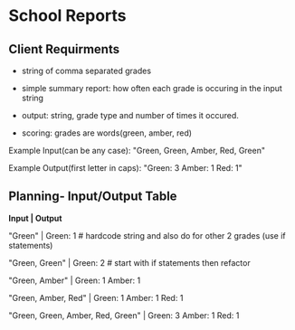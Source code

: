 # School Reports

## Client Requirments 

- string of comma separated grades 
- simple summary report: how often each grade is occuring in the input string 
- output: string, grade type and number of times it occured. 

- scoring: grades are words(green, amber, red)

Example Input(can be any case):
"Green, Green, Amber, Red, Green"

Example Output(first letter in caps): 
"Green: 3 
 Amber: 1
 Red: 1"

## Planning- Input/Output Table

**Input                              | Output**

"Green"                              | Green: 1  # hardcode string and also do for other 2 grades (use if statements)

"Green, Green"                       | Green: 2  # start with if statements then refactor 
                                      
"Green, Amber"                       | Green: 1
                                       Amber: 1

"Green, Amber, Red"                  | Green: 1
                                       Amber: 1
                                       Red: 1

"Green, Green, Amber, Red, Green"    | Green: 3 
                                       Amber: 1
                                       Red: 1
 